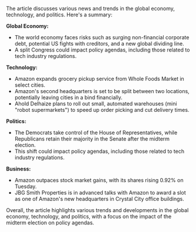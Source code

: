 The article discusses various news and trends in the global economy, technology, and politics. Here's a summary:

**Global Economy:**

* The world economy faces risks such as surging non-financial corporate debt, potential US fights with creditors, and a new global dividing line.
* A split Congress could impact policy agendas, including those related to tech industry regulations.

**Technology:**

* Amazon expands grocery pickup service from Whole Foods Market in select cities.
* Amazon's second headquarters is set to be split between two locations, potentially leaving cities in a bind financially.
* Ahold Delhaize plans to roll out small, automated warehouses (mini "robot supermarkets") to speed up order picking and cut delivery times.

**Politics:**

* The Democrats take control of the House of Representatives, while Republicans retain their majority in the Senate after the midterm election.
* This shift could impact policy agendas, including those related to tech industry regulations.

**Business:**

* Amazon outpaces stock market gains, with its shares rising 0.92% on Tuesday.
* JBG Smith Properties is in advanced talks with Amazon to award a slot as one of Amazon's new headquarters in Crystal City office buildings.

Overall, the article highlights various trends and developments in the global economy, technology, and politics, with a focus on the impact of the midterm election on policy agendas.